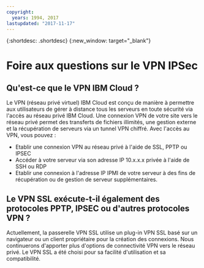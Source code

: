 ```yaml
---
copyright:
  years: 1994, 2017
lastupdated: "2017-11-17"
---
```


{:shortdesc: .shortdesc}
{:new_window: target="_blank"}


# Foire aux questions sur le VPN IPSec

## Qu'est-ce que le VPN IBM Cloud ?

Le VPN (réseau privé virtuel) IBM Cloud est conçu de manière à permettre aux utilisateurs de gérer à distance tous les serveurs en toute sécurité via l'accès au réseau privé IBM Cloud. Une connexion VPN de votre site vers le réseau privé permet des transferts de fichiers illimités, une gestion externe et la récupération de serveurs via un tunnel VPN chiffré. Avec l'accès au VPN, vous pouvez :

* Etablir une connexion VPN au réseau privé à l'aide de SSL, PPTP ou IPSEC
* Accéder à votre serveur via son adresse IP 10.x.x.x privée à l'aide de SSH ou RDP
* Etablir une connexion à l'adresse IP IPMI de votre serveur à des fins de récupération ou de gestion de serveur supplémentaires.


## Le VPN SSL exécute-t-il également des protocoles PPTP, IPSEC ou d'autres protocoles VPN ?

Actuellement, la passerelle VPN SSL utilise un plug-in VPN SSL basé sur un navigateur ou un client propriétaire pour la création des connexions. Nous continuerons d'apporter plus d'options de connectivité VPN vers le réseau privé. Le VPN SSL a été choisi pour sa facilité d'utilisation et sa compatibilité. 
